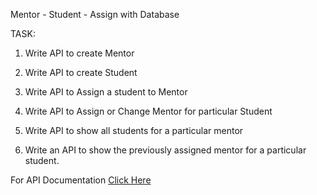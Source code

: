 Mentor - Student - Assign with Database

TASK:

1. Write API to create Mentor

2. Write API to create Student

3. Write API to Assign a student to Mentor

4. Write API to Assign or Change Mentor for particular Student

5. Write API to show all students for a particular mentor

6. Write an API to show the previously assigned mentor for a particular student.

For API Documentation [Click Here](https://documenter.getpostman.com/view/25526528/2sA3XMk4PM)
